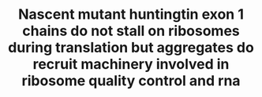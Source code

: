 ---
title: "Nascent mutant huntingtin exon 1 chains do not stall on ribosomes during translation but aggregates do recruit machinery involved in ribosome quality control and rna"

location: "PLoS One"

authors: "Ormsby AR, Cox D, Daly J, Priest D, Hinde E, Hatters DM."

year: "2020"

doi: https://doi.org/10.1371/journal.pone.0233583

weight: 16

color: "#fff"

draft: false
buttons:
  - btype: Full text
    icon: book # optional: use an icon from icons.yaml
    newTab: true
    url: "https://doi.org/10.1371/journal.pone.0233583"
  - btype: Code
    icon: code
    newTab: true
    url: "https://doi.org/10.5281/zenodo.3789864"
---